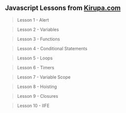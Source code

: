## Javascript Lessons from [Kirupa.com](https://www.kirupa.com)

> Lesson 1 - Alert

> Lesson 2 - Variables

> Lesson 3 - Functions

> Lesson 4 - Conditional Statements

> Lesson 5 - Loops

> Lesson 6 - Timers

> Lesson 7 - Variable Scope

> Lesson 8 - Hoisting

> Lesson 9 - Closures

> Lesson 10 - IIFE